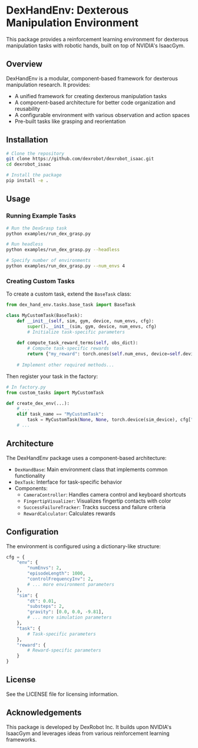 # DexHandEnv: Dexterous Manipulation Environment

This package provides a reinforcement learning environment for dexterous manipulation tasks with robotic hands, built on top of NVIDIA's IsaacGym.

## Overview

DexHandEnv is a modular, component-based framework for dexterous manipulation research. It provides:

- A unified framework for creating dexterous manipulation tasks
- A component-based architecture for better code organization and reusability
- A configurable environment with various observation and action spaces
- Pre-built tasks like grasping and reorientation

## Installation

```bash
# Clone the repository
git clone https://github.com/dexrobot/dexrobot_isaac.git
cd dexrobot_isaac

# Install the package
pip install -e .
```

## Usage

### Running Example Tasks

```bash
# Run the DexGrasp task
python examples/run_dex_grasp.py

# Run headless
python examples/run_dex_grasp.py --headless

# Specify number of environments
python examples/run_dex_grasp.py --num_envs 4
```

### Creating Custom Tasks

To create a custom task, extend the `BaseTask` class:

```python
from dex_hand_env.tasks.base_task import BaseTask

class MyCustomTask(BaseTask):
    def __init__(self, sim, gym, device, num_envs, cfg):
        super().__init__(sim, gym, device, num_envs, cfg)
        # Initialize task-specific parameters
        
    def compute_task_reward_terms(self, obs_dict):
        # Compute task-specific rewards
        return {"my_reward": torch.ones(self.num_envs, device=self.device)}
    
    # Implement other required methods...
```

Then register your task in the factory:

```python
# In factory.py
from custom_tasks import MyCustomTask

def create_dex_env(...):
    # ...
    elif task_name == "MyCustomTask":
        task = MyCustomTask(None, None, torch.device(sim_device), cfg["env"]["numEnvs"], cfg)
    # ...
```

## Architecture

The DexHandEnv package uses a component-based architecture:

- `DexHandBase`: Main environment class that implements common functionality
- `DexTask`: Interface for task-specific behavior
- Components:
  - `CameraController`: Handles camera control and keyboard shortcuts
  - `FingertipVisualizer`: Visualizes fingertip contacts with color
  - `SuccessFailureTracker`: Tracks success and failure criteria
  - `RewardCalculator`: Calculates rewards

## Configuration

The environment is configured using a dictionary-like structure:

```python
cfg = {
    "env": {
        "numEnvs": 2,
        "episodeLength": 1000,
        "controlFrequencyInv": 2,
        # ... more environment parameters
    },
    "sim": {
        "dt": 0.01,
        "substeps": 2,
        "gravity": [0.0, 0.0, -9.81],
        # ... more simulation parameters
    },
    "task": {
        # Task-specific parameters
    },
    "reward": {
        # Reward-specific parameters
    }
}
```

## License

See the LICENSE file for licensing information.

## Acknowledgements

This package is developed by DexRobot Inc. It builds upon NVIDIA's IsaacGym and leverages ideas from various reinforcement learning frameworks.
